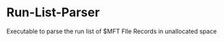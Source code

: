 Run-List-Parser
===============

Executable to parse the run list of $MFT FIle Records in unallocated space
